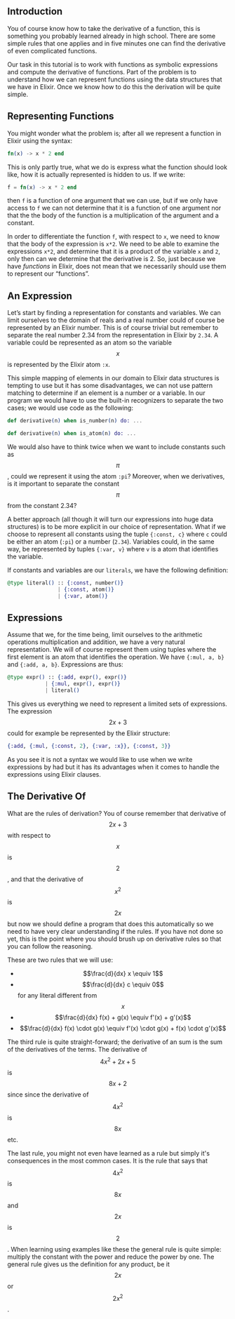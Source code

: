 ## Introduction

You of course know how to take the derivative of a function, this is something you probably learned already in high school. There are some simple rules that one applies and in five minutes one can find the derivative of even complicated functions.

Our task in this tutorial is to work with functions as symbolic expressions and compute the derivative of functions. Part of the problem is to understand how we can represent functions using the data structures that we have in Elixir. Once we know how to do this the derivation will be quite simple.

## Representing Functions

You might wonder what the problem is; after all we represent a function in Elixir using the syntax:

``` elixir
fn(x) -> x * 2 end
```

This is only partly true, what we do is express what the function should look like, how it is actually represented is hidden to us. If we write:

``` elixir
f = fn(x) -> x * 2 end
```

then `f` is a function of one argument that we can use, but if we only have access to `f` we can not determine that it is a function of one argument nor that the the body of the function is a multiplication of the argument and a constant.

In order to differentiate the function `f`, with respect to `x`, we need to know that the body of the expression is `x*2`. We need to be able to examine the expressions `x*2`, and determine that it is a product of the variable `x` and `2`, only then can we determine that the derivative is 2. So, just because we have *functions* in Elixir, does not mean that we necessarily should use them to represent our “functions”.

## An Expression

Let’s start by finding a representation for constants and variables. We can limit ourselves to the domain of reals and a real number could of course be represented by an Elixir number. This is of course trivial but remember to separate the real number 2.34 from the representation in Elixir by `2.34`. A variable could be represented as an atom so the variable $$x$$ is represented by the Elixir atom `:x`.

This simple mapping of elements in our domain to Elixir data structures is tempting to use but it has some disadvantages, we can not use pattern matching to determine if an element is a number or a variable. In our program we would have to use the built-in recognizers to separate the two cases; we would use code as the following:

``` elixir
def derivative(n) when is_number(n) do: ...

def derivative(n) when is_atom(n) do: ...
```

We would also have to think twice when we want to include constants such as $$\pi$$, could we represent it using the atom `:pi`? Moreover, when we derivatives, is it important to separate the constant $$\pi$$ from the constant 2.34?

A better approach (all though it will turn our expressions into huge data structures) is to be more explicit in our choice of representation. What if we choose to represent all constants using the tuple `{:const, c}` where `c` could be either an atom (`:pi`) or a number (`2.34`). Variables could, in the same way, be represented by tuples `{:var, v}` where `v` is a atom that identifies the variable.

If constants and variables are our `literals`, we have the following definition:

``` elixir
@type literal() :: {:const, number()} 
                | {:const, atom()} 
                | {:var, atom()}
```

## Expressions

Assume that we, for the time being, limit ourselves to the arithmetic operations multiplication and addition, we have a very natural representation. We will of course represent them using tuples where the first element is an atom that identifies the operation. We have `{:mul, a, b}` and `{:add, a, b}`. Expressions are thus:

``` elixir
@type expr() :: {:add, expr(), expr()} 
            | {:mul, expr(), expr()} 
            | literal()
```

This gives us everything we need to represent a limited sets of expressions. The expression $$2x + 3$$ could for example be represented by the Elixir structure:

``` elixir
{:add, {:mul, {:const, 2}, {:var, :x}}, {:const, 3}}
```

As you see it is not a syntax we would like to use when we write expressions by had but it has its advantages when it comes to handle the expressions using Elixir clauses.

## The Derivative Of

What are the rules of derivation? You of course remember that derivative of $$2x + 3$$ with respect to $$x$$ is $$2$$, and that the derivative of $$x^2$$ is $$2x$$ but now we should define a program that does this automatically so we need to have very clear understanding if the rules. If you have not done so yet, this is the point where you should brush up on derivative rules so that you can follow the reasoning.

These are two rules that we will use:

- $$\frac{d}{dx} x \equiv 1$$
- $$\frac{d}{dx} c \equiv 0$$  for any literal different from $$x$$
- $$\frac{d}{dx} f(x) + g(x) \equiv  f'(x) + g'(x)$$
- $$\frac{d}{dx} f(x) \cdot  g(x) \equiv  f'(x) \cdot  g(x) + f(x) \cdot  g'(x)$$

The third rule is quite straight-forward; the derivative of an sum is the sum of the derivatives of the terms. The derivative of $$4x^{2} + 2x + 5$$ is $$8x + 2$$ since since the derivative of $$4x^{2}$$ is $$8x$$ etc.

The last rule, you might not even have learned as a rule but simply it's consequences in the most common cases. It is the rule that says that $$4x^{2}$$ is $$8x$$ and $$2x$$ is $$2$$. When learning using examples like these the general rule is quite simple: multiply the constant with the power and reduce the power by one. The general rule gives us the definition for any product, be it $$2x$$ or $$2x^{2}$$.
